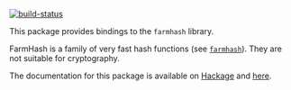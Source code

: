[![build-status]](https://travis-ci.org/abhinav/farmhash)

This package provides bindings to the `farmhash` library.

FarmHash is a family of very fast hash functions (see [`farmhash`][]). They are
not suitable for cryptography.

The documentation for this package is available on [Hackage][] and [here][].

  [build-status]: https://travis-ci.org/abhinav/farmhash.svg?branch=master
  [`farmhash`]: https://code.google.com/p/farmhash/
  [Hackage]: http://hackage.haskell.org/package/farmhash
  [here]: http://abhinavg.net/farmhash/
